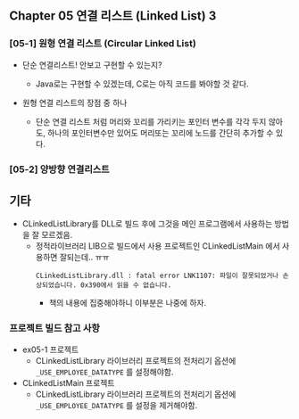 ﻿## Chapter 05 연결 리스트 (Linked List) 3

### [05-1] 원형 연결 리스트 (Circular Linked List)
* 단순 연결리스트! 안보고 구현할 수 있는지?
  * Java로는 구현할 수 있겠는데, C로는 아직 코드를 봐야할 것 같다.

* 원형 연결 리스트의 장점 중 하나
  * 단순 연결 리스트 처럼 머리와 꼬리를 가리키는 포인터 변수를 각각 두지 않아도, 하나의 포인터변수만 있어도 머리또는 꼬리에 노드를 간단히 추가할 수 있다.


### [05-2] 양방향 연결리스트



## 기타
* CLinkedListLibrary를 DLL로 빌드 후에 그것을 메인 프로그램에서 사용하는 방법을 잘 모르겠음.
  * 정적라이브러리 LIB으로 빌드에서 사용 프로젝트인 CLinkedListMain 에서 사용하면 잘되는데.. ㅠㅠ
    ```
    CLinkedListLibrary.dll : fatal error LNK1107: 파일이 잘못되었거나 손상되었습니다. 0x390에서 읽을 수 없습니다.
    ```    
    * 책의 내용에 집중해야하니 이부분은 나중에 하자.
      

### 프로젝트 빌드 참고 사항
* ex05-1 프로젝트
  * CLinkedListLibrary 라이브러리 프로젝트의 전처리기 옵션에 `_USE_EMPLOYEE_DATATYPE` 를 설정해야함.
* CLinkedListMain 프로젝트
  * CLinkedListLibrary 라이브러리 프로젝트의 전처리기 옵션에 `_USE_EMPLOYEE_DATATYPE` 를 설정을 제거해야함. 